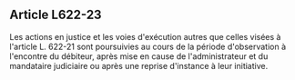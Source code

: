 Article L622-23
----
Les actions en justice et les voies d'exécution autres que celles visées à
l'article L. 622-21 sont poursuivies au cours de la période d'observation à
l'encontre du débiteur, après mise en cause de l'administrateur et du mandataire
judiciaire ou après une reprise d'instance à leur initiative.
